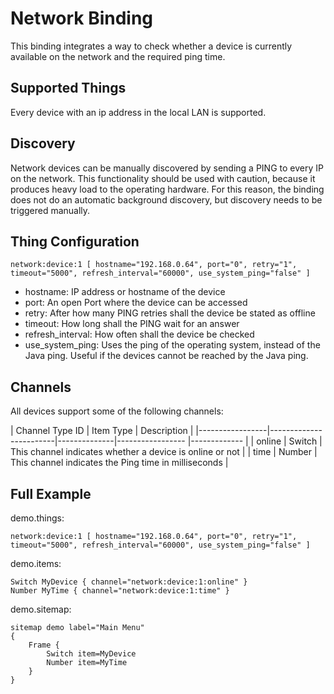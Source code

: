 # Network Binding

This binding integrates a way to check whether a device is currently available on the network and the required ping time. 

## Supported Things

Every device with an ip address in the local LAN is supported.















## Discovery

Network devices can be manually discovered by sending a PING to every IP on the network. This functionality should be used with caution, because it produces heavy load to the operating hardware. For this reason, the binding does not do an automatic background discovery, but discovery needs to be triggered manually.

## Thing Configuration

```
network:device:1 [ hostname="192.168.0.64", port="0", retry="1", timeout="5000", refresh_interval="60000", use_system_ping="false" ]
```

- hostname: IP address or hostname of the device
- port: An open Port where the device can be accessed
- retry: After how many PING retries shall the device be stated as offline
- timeout: How long shall the PING wait for an answer
- refresh_interval: How often shall the device be checked
- use\_system\_ping: Uses the ping of the operating system, instead of the Java ping. Useful if the devices cannot be reached by the Java ping.

## Channels

All devices support some of the following channels:

| Channel Type ID | Item Type    | Description  |
|-----------------|------------------------|--------------|----------------- |------------- |
| online | Switch       | This channel indicates whether a device is online or not |
| time   | Number       | This channel indicates the Ping time in milliseconds |


## Full Example

demo.things:
```
network:device:1 [ hostname="192.168.0.64", port="0", retry="1", timeout="5000", refresh_interval="60000", use_system_ping="false" ]
```

demo.items:
```
Switch MyDevice { channel="network:device:1:online" }
Number MyTime { channel="network:device:1:time" }
```

demo.sitemap:
```
sitemap demo label="Main Menu"
{
	Frame {
		Switch item=MyDevice
		Number item=MyTime
	}
}
```
